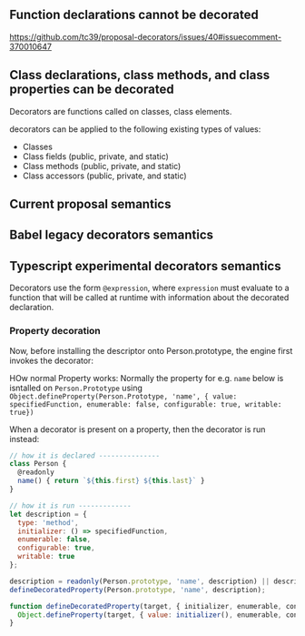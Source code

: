

## Function declarations cannot be decorated

https://github.com/tc39/proposal-decorators/issues/40#issuecomment-370010647

## Class declarations, class methods, and class properties can be decorated

Decorators are functions called on classes, class elements.

decorators can be applied to the following existing types of values:

* Classes
* Class fields (public, private, and static)
* Class methods (public, private, and static)
* Class accessors (public, private, and static)

## Current proposal semantics


## Babel legacy decorators semantics

## Typescript experimental decorators semantics

Decorators use the form `@expression`, where `expression` must evaluate to a function that will be called at runtime with information about the decorated declaration.

### Property decoration 

Now, before installing the descriptor onto Person.prototype, the engine first invokes the decorator:

HOw normal Property works: Normally the property for e.g. `name` below is isntalled on `Person.Prototype`
using `Object.defineProperty(Person.Prototype, 'name', { value: specifiedFunction, enumerable: false, configurable: true, writable: true})`

When a decorator is present on a property,
then the decorator is run instead:

```js
// how it is declared ---------------
class Person {
  @readonly
  name() { return `${this.first} ${this.last}` }
}

// how it is run -------------
let description = {
  type: 'method',
  initializer: () => specifiedFunction,
  enumerable: false,
  configurable: true,
  writable: true
};

description = readonly(Person.prototype, 'name', description) || description;
defineDecoratedProperty(Person.prototype, 'name', description);

function defineDecoratedProperty(target, { initializer, enumerable, configurable, writable }) {
  Object.defineProperty(target, { value: initializer(), enumerable, configurable, writable });
}

```